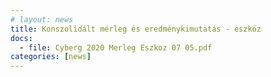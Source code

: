 ```yaml
---
# layout: news
title: Konszolidált mérleg és eredménykimutatás - eszköz
docs:
  - file: Cyberg 2020 Merleg Eszkoz 07 05.pdf
categories: [news]
---
```

